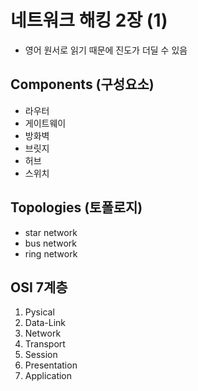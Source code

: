 # 네트워크 해킹 2장 (1)
* 영어 원서로 읽기 때문에 진도가 더딜 수 있음

## Components (구성요소)
* 라우터
* 게이트웨이 
* 방화벽
* 브릿지
* 허브
* 스위치

## Topologies (토폴로지)
* star network
* bus network
* ring network

## OSI 7계층
1. Pysical
2. Data-Link
3. Network
4. Transport
5. Session
6. Presentation
7. Application
